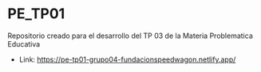 # PE_TP01
Repositorio creado para el desarrollo del TP 03 de la Materia Problematica Educativa


- Link: https://pe-tp01-grupo04-fundacionspeedwagon.netlify.app/
